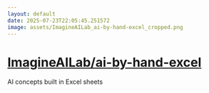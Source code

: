 ```yaml
---
layout: default
date: 2025-07-23T22:05:45.251572
image: assets/ImagineAILab_ai-by-hand-excel_cropped.png
---
```


# [ImagineAILab/ai-by-hand-excel](https://github.com/ImagineAILab/ai-by-hand-excel)

AI concepts built in Excel sheets
